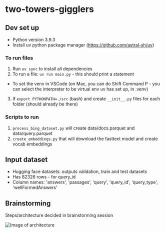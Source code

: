 # two-towers-gigglers

## Dev set up
- Python version 3.9.3
- Install uv python package manager (https://github.com/astral-sh/uv)

### To run files
1. Run `uv sync` to install all dependencies
2. To run a file: `uv run main.py`  - this should print a statement
- To set the venv in VSCode (on Mac, you can do Shift Command P - you can select the interpreter to be virtual env uv has set up, in .venv) 
3. If `export PYTHONPATH=./src` (bash) and create `__init__.py` files for each folder (should already be there)


### Scripts to run
1. `process_bing_dataset.py` will create data/docs.parquet and data/query.parquet 
2. `create_embeddings.py` that will download the fasttext model and create vocab embeddings

## Input dataset
- Hugging face datasets: outputs validation, train and test datasets
- Has 82326 rows - for query_id
- Column names: 'answers', 'passages', 'query', 'query_id', 'query_type', 'wellFormedAnswers'


## Brainstorming
Steps/architecture decided in brainstorming session

![Image of architecture](https://github.com/user-attachments/assets/9713a5dc-d4bc-445e-a6fb-79a0049e9265)